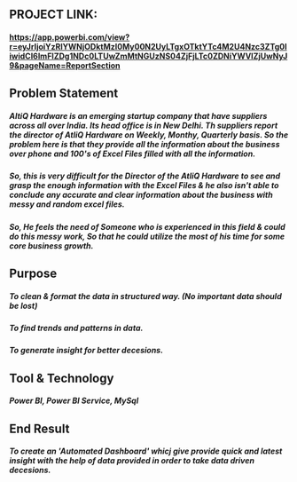 ## PROJECT LINK:
#### https://app.powerbi.com/view?r=eyJrIjoiYzRlYWNjODktMzI0My00N2UyLTgxOTktYTc4M2U4Nzc3ZTg0IiwidCI6ImFlZDg1NDc0LTUwZmMtNGUzNS04ZjFjLTc0ZDNiYWVlZjUwNyJ9&pageName=ReportSection

##  Problem Statement
##### AltiQ Hardware is an emerging startup company that have suppliers across all over India. Its head office is in New Delhi. Th suppliers report the director of AtliQ Hardware on Weekly, Monthy, Quarterly basis. So the problem here is that they provide all the information about the business over phone and 100's of Excel Files filled with all the information.
##### So, this is very difficult for the Director of the AtliQ Hardware to see and grasp the enough information with the Excel Files & he also isn't able to conclude any accurate and clear information about the business with messy and random excel files. 
##### So, He feels the need of Someone who is experienced in this field & could do this messy work, So that he could utilize the most of his time for some core business growth.

## Purpose
##### To clean & format the data in structured way. (No important data should be lost)
##### To find trends and patterns in data.
##### To generate insight for better decesions.

## Tool & Technology
##### Power BI, Power BI Service, MySql

## End Result
##### To create an 'Automated Dashboard' whicj give provide quick and latest insight with the help of data provided in order to take data driven decesions.




